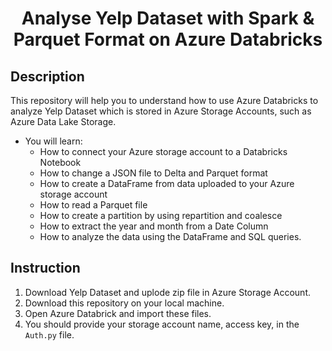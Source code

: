 <h1 align="center">
    <b>Analyse Yelp Dataset with Spark & Parquet Format on Azure Databricks</b> 
<br>
</h1>

## Description

This repository will help you to understand how to use Azure Databricks to analyze Yelp Dataset which is stored in Azure Storage Accounts, such as Azure Data Lake Storage.
- You will learn:
  - How to connect your Azure storage account to a Databricks Notebook
  - How to change a JSON file to Delta and Parquet format
  - How to create a DataFrame from data uploaded to your Azure storage account
  - How to read a Parquet file
  - How to create a partition by using repartition and coalesce
  - How to extract the year and month from a Date Column
  - How to analyze the data using the DataFrame and SQL queries.


## Instruction

1. Download Yelp Dataset and uplode zip file in Azure Storage Account.
2. Download this repository on your local machine.
3. Open Azure Databrick and import these files.
4. You should provide your storage account name, access key, in the ```Auth.py``` file.


